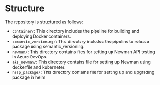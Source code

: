 # Structure

The repository is structured as follows:

- `container/`: This directory includes the pipeline for building and deploying Docker containers.
- `semantic_versioning/`: This directory includes the pipeline to release package using semantic_versioning.
- `newman/`: This directory contains files for setting up Newman API testing in Azure DevOps.
- `aks_newman/`: This directory contains file for setting up Newman using dockerfile and kubernetes
- `help_package/`: This directory contains file for setting up and upgrading package in helm